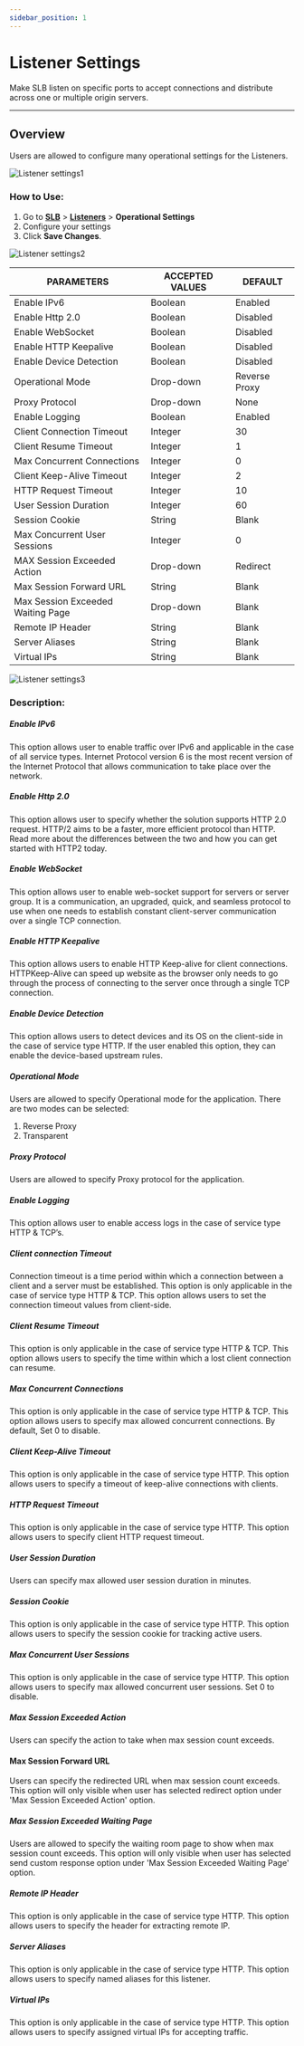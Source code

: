 ```yaml
---
sidebar_position: 1
---
```


# Listener Settings
Make SLB listen on specific ports to accept connections and distribute across one or multiple origin servers.

---

## Overview

Users are allowed to configure many operational settings for the Listeners.

![Listener settings1](/img/adc/v2/listenersetting.png)

### How to Use:

1. Go to [**SLB**](/adc/docs) > [**Listeners**](../listeners/) > **Operational Settings**
2. Configure your settings
3. Click **Save Changes**.

![Listener settings2](/img/adc/v2/listenersetting1.png)

| PARAMETERS                   | ACCEPTED VALUES | DEFAULT  |
|------------------------------|-----------------|----------|
| Enable IPv6                  | Boolean         | Enabled  |
| Enable Http 2.0              | Boolean         | Disabled |
| Enable WebSocket             | Boolean         | Disabled |
| Enable HTTP Keepalive        | Boolean         | Disabled |
| Enable Device Detection      | Boolean         | Disabled |
| Operational Mode             | Drop-down       | Reverse Proxy |
| Proxy Protocol               | Drop-down       | None     |
| Enable Logging               | Boolean         | Enabled  |
| Client Connection Timeout    | Integer         | 30       |
| Client Resume Timeout        | Integer         | 1        |
| Max Concurrent Connections   | Integer         | 0        |
| Client Keep-Alive Timeout    | Integer         | 2        |
| HTTP Request Timeout         | Integer         | 10       |
| User Session Duration        | Integer         | 60       |
| Session Cookie               | String          | Blank    |
| Max Concurrent User Sessions | Integer         | 0        |
| MAX Session Exceeded Action  | Drop-down       | Redirect |
| Max Session Forward URL      | String          | Blank    |
| Max Session Exceeded Waiting Page | Drop-down  | Blank
| Remote IP Header             | String          | Blank    |
| Server Aliases               | String          | Blank    |
| Virtual IPs                  | String          | Blank    |

![Listener settings3](/img/adc/v2/listenersetting2.png)

### Description:

##### **Enable IPv6**

This option allows user to enable traffic over IPv6 and applicable in the case of all service types. Internet Protocol version 6 is the most recent version of the Internet Protocol that allows communication to take place over the network.

##### **Enable Http 2.0**

This option allows user to specify whether the solution supports HTTP 2.0 request. HTTP/2 aims to be a faster, more efficient protocol than HTTP. Read more about the differences between the two and how you can get started with HTTP2 today.

##### ***Enable WebSocket***

This option allows user to enable web-socket support for servers or server group. It is a communication, an upgraded, quick, and seamless protocol to use when one needs to establish constant client-server communication over a single TCP connection.

##### **Enable HTTP Keepalive**

This option allows users to enable HTTP Keep-alive for client connections. HTTPKeep-Alive can speed up website as the browser only needs to go through the process of connecting to the server once through a single TCP connection.

##### **Enable Device Detection**

This option allows users to detect devices and its OS on the client-side in the case of service type HTTP. If the user enabled this option, they can enable the device-based upstream rules.

##### **Operational Mode**

Users are allowed to specify Operational mode for the application. There are two modes can be selected:
1. Reverse Proxy 
2. Transparent

##### **Proxy Protocol**

Users are allowed to specify Proxy protocol for the application.

##### **Enable Logging**

This option allows user to enable access logs in the case of service type HTTP & TCP’s.

##### **Client connection Timeout**

Connection timeout is a time period within which a connection between a client and a server must be established. This option is only applicable in the case of service type HTTP & TCP. This option allows users to set the connection timeout values from client-side.

##### **Client Resume Timeout**

This option is only applicable in the case of service type HTTP & TCP. This option allows users to specify the time within which a lost client connection can resume.

##### **Max Concurrent Connections**

This option is only applicable in the case of service type HTTP & TCP. This option allows users to specify max allowed concurrent connections. By default, Set 0 to disable.

##### **Client Keep-Alive Timeout**

This option is only applicable in the case of service type HTTP. This option allows users to specify a timeout of keep-alive connections with clients.

##### **HTTP Request Timeout**

This option is only applicable in the case of service type HTTP. This option allows users to specify client HTTP request timeout.

##### **User Session Duration**

Users can specify max allowed user session duration in minutes.

##### **Session Cookie**

This option is only applicable in the case of service type HTTP. This option allows users to specify the session cookie for tracking active users.

##### **Max Concurrent User Sessions**

This option is only applicable in the case of service type HTTP. This option allows users to specify max allowed concurrent user sessions. Set 0 to disable.

##### **Max Session Exceeded Action**

Users can specify the action to take when max session count exceeds.

#### **Max Session Forward URL**

Users can specify the redirected URL when max session count exceeds. This option will only visible when user has selected redirect option under 'Max Session Exceeded Action' option.

##### **Max Session Exceeded Waiting Page**

Users are allowed to specify the waiting room page to show when max session count exceeds. This option will only visible when user has selected send custom response option under 'Max Session Exceeded Waiting Page' option.

##### **Remote IP Header**

This option is only applicable in the case of service type HTTP. This option allows users to specify the header for extracting remote IP.

##### **Server Aliases**

This option is only applicable in the case of service type HTTP. This option allows users to specify named aliases for this listener.

##### **Virtual IPs**

This option is only applicable in the case of service type HTTP. This option allows users to specify assigned virtual IPs for accepting traffic.